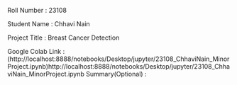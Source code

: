 Roll Number       :    23108

Student Name      :    Chhavi Nain

Project Title     :    Breast Cancer Detection

Google Colab Link :   (http://localhost:8888/notebooks/Desktop/jupyter/23108_ChhaviNain_MinorProject.ipynb)http://localhost:8888/notebooks/Desktop/jupyter/23108_ChhaviNain_MinorProject.ipynb
Summary(Optional) :   
